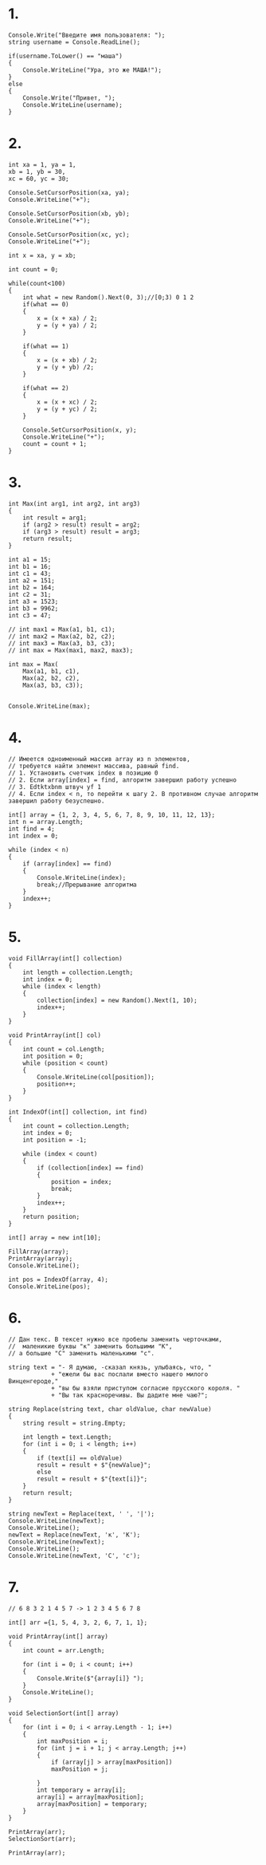 # 1.

    Console.Write("Введите имя пользователя: ");
    string username = Console.ReadLine();

    if(username.ToLower() == "маша")
    {
        Console.WriteLine("Ура, это же МАША!");
    }
    else
    {
        Console.Write("Привет, ");
        Console.WriteLine(username);
    }
    
# 2.

    int xa = 1, ya = 1,
    xb = 1, yb = 30,
    xc = 60, yc = 30;

    Console.SetCursorPosition(xa, ya);
    Console.WriteLine("+");

    Console.SetCursorPosition(xb, yb);
    Console.WriteLine("+");

    Console.SetCursorPosition(xc, yc);
    Console.WriteLine("+");

    int x = xa, y = xb;

    int count = 0;

    while(count<100)
    {
        int what = new Random().Next(0, 3);//[0;3) 0 1 2
        if(what == 0)
        {
            x = (x + xa) / 2;
            y = (y + ya) / 2;
        }

        if(what == 1)
        {
            x = (x + xb) / 2;
            y = (y + yb) /2;
        }

        if(what == 2)
        {
            x = (x + xc) / 2;
            y = (y + yc) / 2;
        }

        Console.SetCursorPosition(x, y);
        Console.WriteLine("+");
        count = count + 1; 
    } 
    
# 3.

    int Max(int arg1, int arg2, int arg3)
    {
        int result = arg1;
        if (arg2 > result) result = arg2;
        if (arg3 > result) result = arg3;
        return result;
    }

    int a1 = 15;
    int b1 = 16;
    int c1 = 43;
    int a2 = 151;
    int b2 = 164;
    int c2 = 31;
    int a3 = 1523;
    int b3 = 9962;
    int c3 = 47;

    // int max1 = Max(a1, b1, c1);
    // int max2 = Max(a2, b2, c2);
    // int max3 = Max(a3, b3, c3);
    // int max = Max(max1, max2, max3);

    int max = Max(
        Max(a1, b1, c1),
        Max(a2, b2, c2),
        Max(a3, b3, c3));


    Console.WriteLine(max);

# 4.

    // Имеется одноименный массив array из n элементов,
    // требуется найти элемент массива, равный find.
    // 1. Установить счетчик index в позицию 0
    // 2. Если array[index] = find, алгоритм завершил работу успешно
    // 3. Edtktxbnm штвуч yf 1
    // 4. Если index < n, то перейти к шагу 2. В противном случае алгоритм завершил работу безуспешно.

    int[] array = {1, 2, 3, 4, 5, 6, 7, 8, 9, 10, 11, 12, 13};
    int n = array.Length;
    int find = 4;
    int index = 0;

    while (index < n)  
    {
        if (array[index] == find)
        {
            Console.WriteLine(index);
            break;//Прерывание алгоритма
        }
        index++;
    }
    
# 5.

    void FillArray(int[] collection)
    {
        int length = collection.Length;
        int index = 0;
        while (index < length)
        {
            collection[index] = new Random().Next(1, 10);
            index++;
        }
    }

    void PrintArray(int[] col)
    {
        int count = col.Length;
        int position = 0;
        while (position < count)
        {
            Console.WriteLine(col[position]);
            position++;
        }
    }

    int IndexOf(int[] collection, int find)
    {
        int count = collection.Length;
        int index = 0;
        int position = -1;

        while (index < count)
        {
            if (collection[index] == find)
            {
                position = index;
                break;
            }
            index++;
        }
        return position;
    }

    int[] array = new int[10];

    FillArray(array);
    PrintArray(array);
    Console.WriteLine();

    int pos = IndexOf(array, 4);
    Console.WriteLine(pos);
    
# 6.

    // Дан текс. В тексет нужно все пробелы заменить черточками,
    //  маленикие буквы "к" заменить большими "К",
    // а большие "С" заменить маленькими "с".

    string text = "- Я думаю, -сказал князь, улыбаясь, что, "
                + "ежели бы вас послали вместо нашего милого Винценгероде,"
                + "вы бы взяли приступом согласие прусского короля. "
                + "Вы так красноречивы. Вы дадите мне чаю?";

    string Replace(string text, char oldValue, char newValue)
    {
        string result = string.Empty;

        int length = text.Length;
        for (int i = 0; i < length; i++)
        {
            if (text[i] == oldValue) 
            result = result + $"{newValue}";
            else 
            result = result + $"{text[i]}";
        }
        return result;
    }

    string newText = Replace(text, ' ', '|');
    Console.WriteLine(newText);
    Console.WriteLine();
    newText = Replace(newText, 'к', 'К');
    Console.WriteLine(newText);
    Console.WriteLine();
    Console.WriteLine(newText, 'С', 'с');
    
# 7.

    // 6 8 3 2 1 4 5 7 -> 1 2 3 4 5 6 7 8

    int[] arr ={1, 5, 4, 3, 2, 6, 7, 1, 1};

    void PrintArray(int[] array)
    {
        int count = arr.Length;

        for (int i = 0; i < count; i++)
        {
            Console.Write($"{array[i]} ");
        }
        Console.WriteLine();
    }

    void SelectionSort(int[] array)
    {
        for (int i = 0; i < array.Length - 1; i++)
        {
            int maxPosition = i;
            for (int j = i + 1; j < array.Length; j++)
            {
                if (array[j] > array[maxPosition])
                maxPosition = j;

            }
            int temporary = array[i];
            array[i] = array[maxPosition];
            array[maxPosition] = temporary;
        }
    }

    PrintArray(arr);
    SelectionSort(arr);

    PrintArray(arr);
    

